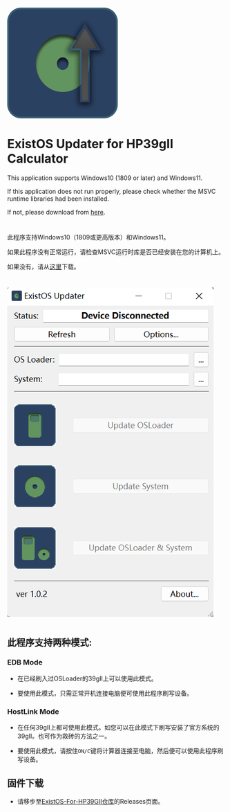 ![icon](image/icon.png)

# ExistOS Updater for HP39gII Calculator

This application supports Windows10 (1809 or later) and Windows11.

If this application does not run properly, please check whether the MSVC runtime libraries had been installed.

If not, please download from [here](https://docs.microsoft.com/en-US/cpp/windows/latest-supported-vc-redist?view=msvc-170).

#

此程序支持Windows10（1809或更高版本）和Windows11。

如果此程序没有正常运行，请检查MSVC运行时库是否已经安装在您的计算机上。

如果没有，请从[这里](https://docs.microsoft.com/zh-CN/cpp/windows/latest-supported-vc-redist?view=msvc-170)下载。

#

![screenshot](image/screenshot1.png)

#

## 此程序支持两种模式:

### EDB Mode

- 在已经刷入过OSLoader的39gII上可以使用此模式。

- 要使用此模式，只需正常开机连接电脑便可使用此程序刷写设备。

### HostLink Mode

- 在任何39gII上都可使用此模式。如您可以在此模式下刷写安装了官方系统的39gII。也可作为救砖的方法之一。

- 要使用此模式，请按住`ON/C`键将计算器连接至电脑，然后便可以使用此程序刷写设备。

## 固件下载

- 请移步至[ExistOS-For-HP39GII仓库](https://github.com/ExistOS-Team/ExistOS-For-HP39GII)的Releases页面。
